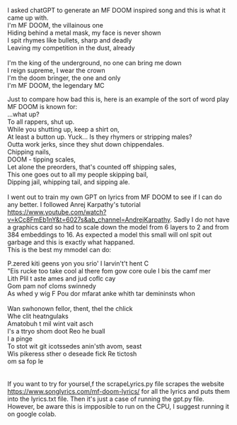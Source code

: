 I asked chatGPT to generate an MF DOOM inspired song and this is what it came up with.<br /> 
I'm MF DOOM, the villainous one<br />
Hiding behind a metal mask, my face is never shown<br />
I spit rhymes like bullets, sharp and deadly<br />
Leaving my competition in the dust, already<br />
<br />
I'm the king of the underground, no one can bring me down<br />
I reign supreme, I wear the crown<br />
I'm the doom bringer, the one and only<br />
I'm MF DOOM, the legendary MC<br />

Just to compare how bad this is, here is an example of the sort of word play MF DOOM is known for:<br />
...what up?<br />
To all rappers, shut up.<br />
While you shutting up, keep a shirt on,<br />
At least a button up. Yuck... Is they rhymers or stripping males?<br />
Outta work jerks, since they shut down chippendales.<br />
Chipping nails,<br />
DOOM - tipping scales,<br />
Let alone the preorders, that's counted off shipping sales,<br />
This one goes out to all my people skipping bail,<br />
Dipping jail, whipping tail, and sipping ale.<br />
<br />
I went out to train my own GPT on lyrics from MF DOOM to see if I can do any better. I followed Anrej Karpathy's tutorial https://www.youtube.com/watch?v=kCc8FmEb1nY&t=6027s&ab_channel=AndrejKarpathy. Sadly I do not have a graphics card so had to scale down the model from 6 layers to 2 and from 384 embeddings to 16. As expected a model this small will onl spit out garbage and this is exactly what happaned.
<br />
This is the best my mmodel can do:<br />

P.zered kiti geens yon you srio' I larvin't't hent C<br />
"Eis rucke too take cool al there fom gow core oule I bis the camf mer<br />
Lith Plil t aste ames and jud coflc cay<br />
Gom pam nof cloms swinnedy<br />
As whed y wig F Pou dor mfarat anke whith tar demininsts whon<br />
<br />
Wan swhonown fellor, thent, thel the chlick<br />
Whe clit heatngulaks<br />
Amatobuh t mil wint vait asch<br />
I's a ttryo shom doot Reo he buall<br />
I a pinge<br />
To stot wit git icotssedes anin'sth avom, seast<br />
Wis pikeress sther o deseade fick Re tictosh<br />
om sa fop le<br />
<br />
<br />
If you want to try for yoursel,f the scrapeLyrics.py file scrapes the website https://www.songlyrics.com/mf-doom-lyrics/ for all the lyrics and puts them into the lyrics.txt file. Then it's just a case of running the gpt.py file. However, be aware this is impposible to run on the CPU, I suggest running it on google colab. 

